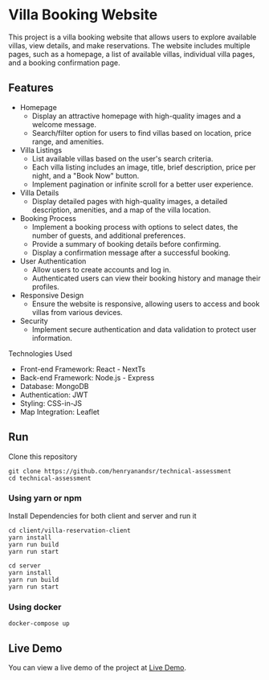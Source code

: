 # Villa Booking Website
This project is a villa booking website that allows users to explore available villas, view details, and make reservations. The website includes multiple pages, such as a homepage, a list of available villas, individual villa pages, and a booking confirmation page.

## Features
* Homepage
    * Display an attractive homepage with high-quality images and a welcome message.
    * Search/filter option for users to find villas based on location, price range, and amenities.
* Villa Listings
    * List available villas based on the user's search criteria.
    * Each villa listing includes an image, title, brief description, price per night, and a "Book Now" button.
    * Implement pagination or infinite scroll for a better user experience.
* Villa Details
    * Display detailed pages with high-quality images, a detailed description, amenities, and a map of the villa location.
* Booking Process
    * Implement a booking process with options to select dates, the number of guests, and additional preferences.
    * Provide a summary of booking details before confirming.
    * Display a confirmation message after a successful booking.
* User Authentication
    * Allow users to create accounts and log in.
    * Authenticated users can view their booking history and manage their profiles.
* Responsive Design
    * Ensure the website is responsive, allowing users to access and book villas from various devices.
* Security
    * Implement secure authentication and data validation to protect user information.

Technologies Used
- Front-end Framework: React - NextTs
- Back-end Framework: Node.js - Express
- Database: MongoDB
- Authentication: JWT
- Styling: CSS-in-JS
- Map Integration: Leaflet

## Run
Clone this repository
```
git clone https://github.com/henryanandsr/technical-assessment
cd technical-assessment
```
### Using yarn or npm
Install Dependencies for both client and server and run it
```
cd client/villa-reservation-client
yarn install
yarn run build
yarn run start

cd server
yarn install
yarn run build
yarn run start
```

### Using docker
```
docker-compose up
```

## Live Demo
You can view a live demo of the project at [Live Demo](https://technical-assessment-eta.vercel.app).